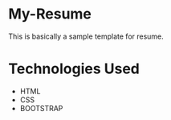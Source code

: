 # My-Resume
This is basically a sample template for resume.

# Technologies Used
- HTML
- CSS
- BOOTSTRAP

